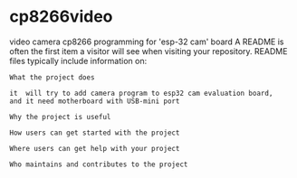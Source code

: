# cp8266video
video camera cp8266 programming for 'esp-32 cam'  board
A README is often the first item a visitor will see when visiting your repository. README files typically include information on:

    What the project does

    it  will try to add camera program to esp32 cam evaluation board,
    and it need motherboard with USB-mini port
    
    Why the project is useful
    
    How users can get started with the project
    
    Where users can get help with your project
    
    Who maintains and contributes to the project

